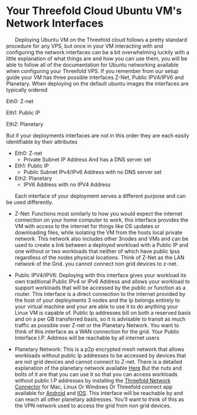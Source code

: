 # Your Threefold Cloud Ubuntu VM's Network Interfaces
&nbsp;&nbsp;&nbsp;&nbsp;&nbsp;&nbsp;Deploying Ubuntu VM on the Threefold cloud follows a pretty standard procedure for any VPS, but once in your VM interacting with and configuring the network interfaces can be a bit overwhelming luckily with a little explanation of what things are and how you can use them, you will be able to follow all of the documentation for Ubuntu networking available when configuring your Threefold VPS. If you remember from our setup guide your VM has three possible interfaces Z-Net, Public IPV4/IPV6 and Planetary. When deploying on the default ubuntu images the interfaces are typically ordered 

Eth0: Z-net


Eth1: Public IP


Eth2: Planetary

But if your deployments interfaces are not in this order they are each easily identifiable by their attributes 

- Eth0: Z-net
  - Private Subnet IP Address And has a DNS server set 
- Eth1: Public IP
  - Public Subnet IPv4/IPv6 Address with no DNS server set 
- Eth2: Planetary
  - IPV6 Address with no IPV4 Address
 
 &nbsp;&nbsp;&nbsp;&nbsp;&nbsp;&nbsp;Each interface of your deployment serves a different purpose and can be used differently. 
 
- Z-Net: Functions most similarly to how you would expect the internet connection on your home computer to work, this interface provides the VM with access to the internet for things like OS updates or downloading files, while isolating the VM from the hosts local private network. This network also includes other 3nodes and VMs and can be used to create a link between a deployed workload with a Public IP and one without or two workloads that neither of which have public Ipss regardless of the nodes physical locations. Think of Z-Net as the LAN network of the Grid. you cannot connect non grid devices to z-net.  

- Public IPV4/IPV6: Deploying with this interface gives your workload its own traditional Public IPv4 or IPv6 Address and allows your workload to support workloads that will be accessed by the public or function as a router. This interface is a direct connection to the internet provided by the host of your deployments 3 nodes and the Ip belongs entirely to your virtual machine and your are able to use it to do anything your Linux VM is capable of. Public Ip addresses bill on both a reserved basis and on a per GB transferred basis, so it is advisable to transit as much traffic as possible over Z-net or the Planetary Network. You want to think of this interface as a WAN connection for the grid. Your Public Interface I.P. Address will be reachable by all internet users

- Planetary Network: This is a p2p encrypted mesh network that allows workloads without public Ip addresses to be accessed by devices that are not grid devices and cannot connect to Z-net. There is a detailed explanation of the planetary network available [Here](https://forum.threefold.io/t/how-our-planetary-network-works/1210) But the nuts and bolts of it are that you can use it so that you can access workloads without public I.P addresses by installing the [Threefold Network Connector](https://github.com/threefoldtech/planetary_network) for Mac, Linux Or Windows Or Threefold connect app available for [Android](https://play.google.com/store/apps/details?id=org.jimber.threebotlogin&hl=en_US&gl=US) and [IOS](https://apps.apple.com/us/app/threefold-connect/id1459845885). This interface will be reachable by and can reach all other planetary addresses. You’ll want to think of this as the VPN network used to access the grid from non grid devices.
